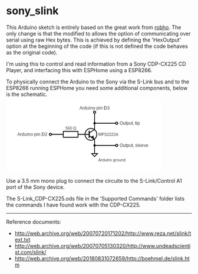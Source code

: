 sony_slink
==========

This Arduino sketch is entirely based on the great work from [robho](https://github.com/robho/sony_slink). The only change is that the modified to allows the option of communicating over serial using raw Hex bytes. This is achieved by defining the 'HexOutput' option at the beginning of the code (if this is not defined the code behaves as the original code). 

I'm using this to control and read information from a Sony CDP-CX225 CD Player, and interfacing this with ESPHome using a ESP8266.

To physically connect the Arduino to the Sony via the S-Link bus and to the ESP8266 running ESPHome you need some additional components, below is the schematic.
![circuit](circuit.png)

Use a 3.5 mm mono plug to connect the circuite to the S-Link/Control A1 port of the Sony device.

The S-Link_CDP-CX225.ods file in the 'Supported Commands' folder lists the commands I have found work with the CDP-CX225.

----

Reference documents:
* http://web.archive.org/web/20070720171202/http://www.reza.net/slink/text.txt
* http://web.archive.org/web/20070705130320/http://www.undeadscientist.com/slink/
* http://web.archive.org/web/20180831072659/http://boehmel.de/slink.htm
